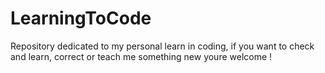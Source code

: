 # LearningToCode
Repository dedicated to my personal learn in coding, if you want to check and learn, correct or teach me something new youre welcome !
